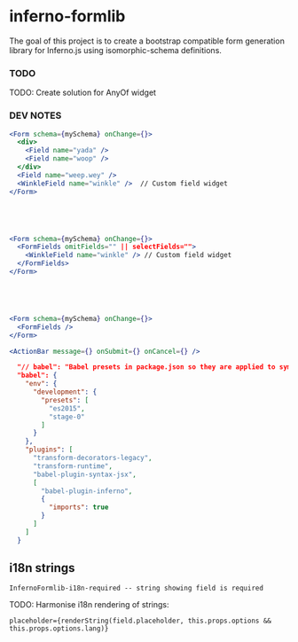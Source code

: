 # inferno-formlib
The goal of this project is to create a bootstrap compatible form generation library for Inferno.js using isomorphic-schema definitions.


### TODO
TODO: Create solution for AnyOf widget

### DEV NOTES
```jsx
<Form schema={mySchema} onChange={}>
  <div>
    <Field name="yada" />
    <Field name="woop" />
  </div>
  <Field name="weep.wey" />
  <WinkleField name="winkle" />  // Custom field widget
</Form>





<Form schema={mySchema} onChange={}>
  <FormFields omitFields="" || selectFields="">
    <WinkleField name="winkle" /> // Custom field widget
  </FormFields>
</Form>





<Form schema={mySchema} onChange={}>
  <FormFields />
</Form>

<ActionBar message={} onSubmit={} onCancel={} />
```

```json
  "// babel": "Babel presets in package.json so they are applied to symlinked packages https://github.com/babel/babel-loader/issues/149",
  "babel": {
    "env": {
      "development": {
        "presets": [
          "es2015",
          "stage-0"
        ]
      }
    },
    "plugins": [
      "transform-decorators-legacy",
      "transform-runtime",
      "babel-plugin-syntax-jsx",
      [
        "babel-plugin-inferno",
        {
          "imports": true
        }
      ]
    ]
  }
  ```

## i18n strings
```
InfernoFormlib-i18n-required -- string showing field is required
```
TODO: Harmonise i18n rendering of strings:

  `placeholder={renderString(field.placeholder, this.props.options && this.props.options.lang)}`